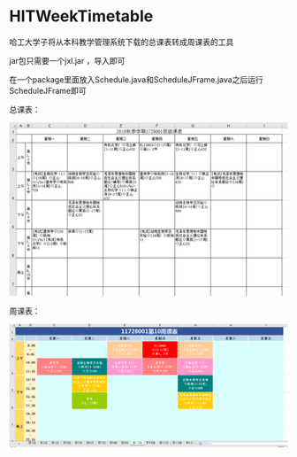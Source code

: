 # HITWeekTimetable
哈工大学子将从本科教学管理系统下载的总课表转成周课表的工具  

jar包只需要一个jxl.jar ，导入即可

在一个package里面放入Schedule.java和ScheduleJFrame.java之后运行ScheduleJFrame即可

总课表：

![image1](https://github.com/Twenty-One-Pilots/HITWeekTimetable/blob/master/image/TIM%E6%88%AA%E5%9B%BE20180823211741.png)
  
周课表：

![image2](https://github.com/Twenty-One-Pilots/HITWeekTimetable/blob/master/image/TIM%E6%88%AA%E5%9B%BE20180823211712.png)
